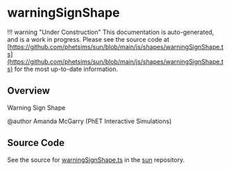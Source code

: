 # warningSignShape

!!! warning "Under Construction"
    This documentation is auto-generated, and is a work in progress. Please see the source code at
    [https://github.com/phetsims/sun/blob/main/js/shapes/warningSignShape.ts](https://github.com/phetsims/sun/blob/main/js/shapes/warningSignShape.ts) for the most up-to-date information.

## Overview

Warning Sign Shape

@author Amanda McGarry (PhET Interactive Simulations)



## Source Code

See the source for [warningSignShape.ts](https://github.com/phetsims/sun/blob/main/js/shapes/warningSignShape.ts) in the [sun](https://github.com/phetsims/sun) repository.
